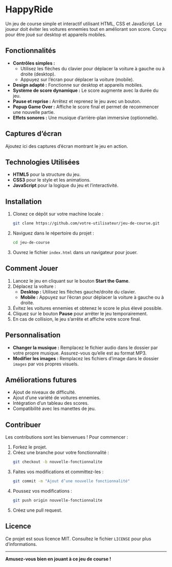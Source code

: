 # HappyRide

Un jeu de course simple et interactif utilisant HTML, CSS et JavaScript. Le joueur doit éviter les voitures ennemies tout en améliorant son score. Conçu pour être joué sur desktop et appareils mobiles.

## Fonctionnalités

- **Contrôles simples :**
  - Utilisez les flèches du clavier pour déplacer la voiture à gauche ou à droite (desktop).
  - Appuyez sur l’écran pour déplacer la voiture (mobile).
- **Design adapté :** Fonctionne sur desktop et appareils mobiles.
- **Système de score dynamique :** Le score augmente avec la durée du jeu.
- **Pause et reprise :** Arrêtez et reprenez le jeu avec un bouton.
- **Popup Game Over :** Affiche le score final et permet de recommencer une nouvelle partie.
- **Effets sonores :** Une musique d’arrière-plan immersive (optionnelle).

## Captures d’écran

Ajoutez ici des captures d’écran montrant le jeu en action.

## Technologies Utilisées

- **HTML5** pour la structure du jeu.
- **CSS3** pour le style et les animations.
- **JavaScript** pour la logique du jeu et l’interactivité.

## Installation

1. Clonez ce dépôt sur votre machine locale :

   ```bash
   git clone https://github.com/votre-utilisateur/jeu-de-course.git
   ```

2. Naviguez dans le répertoire du projet :

   ```bash
   cd jeu-de-course
   ```

3. Ouvrez le fichier `index.html` dans un navigateur pour jouer.

## Comment Jouer

1. Lancez le jeu en cliquant sur le bouton **Start the Game**.
2. Déplacez la voiture :
   - **Desktop :** Utilisez les flèches gauche/droite du clavier.
   - **Mobile :** Appuyez sur l’écran pour déplacer la voiture à gauche ou à droite.
3. Évitez les voitures ennemies et obtenez le score le plus élevé possible.
4. Cliquez sur le bouton **Pause** pour arrêter le jeu temporairement.
5. En cas de collision, le jeu s’arrête et affiche votre score final.

## Personnalisation

- **Changer la musique :** Remplacez le fichier audio dans le dossier par votre propre musique. Assurez-vous qu’elle est au format MP3.
- **Modifier les images :** Remplacez les fichiers d’image dans le dossier `images` par vos propres visuels.

## Améliorations futures

- Ajout de niveaux de difficulté.
- Ajout d’une variété de voitures ennemies.
- Intégration d’un tableau des scores.
- Compatibilité avec les manettes de jeu.

## Contribuer

Les contributions sont les bienvenues ! Pour commencer :

1. Forkez le projet.
2. Créez une branche pour votre fonctionnalité :
   ```bash
   git checkout -b nouvelle-fonctionnalite
   ```
3. Faites vos modifications et committez-les :
   ```bash
   git commit -m "Ajout d’une nouvelle fonctionnalité"
   ```
4. Poussez vos modifications :
   ```bash
   git push origin nouvelle-fonctionnalite
   ```
5. Créez une pull request.

## Licence

Ce projet est sous licence MIT. Consultez le fichier `LICENSE` pour plus d’informations.

---

**Amusez-vous bien en jouant à ce jeu de course !**

